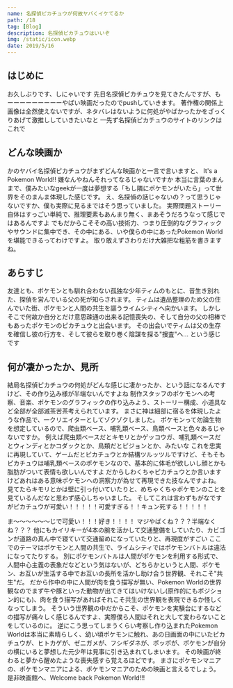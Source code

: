 ```yaml
---
name: 名探偵ピカチュウが何故ヤバくイケてるか
path: /18
tag: [Blog]
description: 名探偵ピカチュウはいいぞ
img: /static/icon.webp
date: 2019/5/16
---
```


## はじめに
お久しぶりです、しにゃいです
先日名探偵ピカチュウを見てきたんですが、もーーーーーーーーーやばい映画だったのでpushしていきます。
著作権の関係上画像は全然使えないですが、ネタバレはないように何処がやばかったかをざっくりあげて激推ししていきたいなと
一先ず名探偵ピカチュウのサイトのリンクはこれで
## どんな映画か
かのヤバイ名探偵ピカチュウがまずどんな映画かと一言で言いますと、
It's a Pokemon World!!
嫌なんやねんそれってなるじゃないですか
本当に言葉のまんまで、僕みたいなgeekが一度は夢想する「もし隣にポケモンがいたら」って世界をそのまんま体現した感じです。
え、名探偵の話じゃないの？って思うじゃないですか、僕も実際に見るまではそう思っていました。
実際問題ストーリー自体はすっごい単純で、推理要素もあんまり無く、まあそうだろうなって感じではあるんですよ
でもだからこそその高い技術力、つまり圧倒的なグラフィックやサウンドに集中でき、その中にある、いや僕らの中にあったPokemon Worldを堪能できるってわけですよ。
取り敢えずさわりだけ大雑把な粗筋を書きますね。
## あらすじ
友達とも、ポケモンとも馴れ合わない孤独な少年ティムのもとに、昔生き別れた、探偵を営んでいる父の死が知らされます。
ティムは遺品整理のため父の住んでいた街、ポケモンと人間の共生を謳うライムシティへ向かいます。
しかしそこで何故か自分とだけ意思疎通の出来る記憶喪失の、そして自分の父の相棒でもあったポケモンのピカチュウと出会います。
その出会いでティムは父の生存を確信し彼の行方を、そして彼らを取り巻く陰謀を探る"捜査"へ…
という感じです
## 何が凄かったか、見所
結局名探偵ピカチュウの何処がどんな感じに凄かったか、という話になるんですけど、その作り込み様が半端ないんですよね
制作スタッフのポケモンへの考察、音楽、ポケモンのグラフィックの作り込みよう、ストーリー構成、小道具など全部が全部滅茶苦茶考えられています。
まさに神は細部に宿るを体現したような作品で、一クリエイターとしてゾクゾクしました。 ポケモンって勿論生物を想定しているので、爬虫類ベース、哺乳類ベース、鳥類ベースと色々あるじゃないですか。
例えば爬虫類ベースだとキモリとかゲッコウガ、哺乳類ベースだとウィンディとかコダックとか、鳥類だとピジョンとか、みたいな
これを忠実に再現していて、ゲームだとピカチュウとか結構ツルッツルですけど、そもそもピカチュウは哺乳類ベースのポケモンなので、基本的に体毛が欲しいし顔とかも脂肪がついて表情も欲しいんですよ
だからしわくちゃピカチュウとか言いますけどあれはある意味ポケモンへの洞察力が為せて再現できた技なんですよね。
見てたらキモリとかは壁に引っ付いていたりと、めちゃくちゃポケモンのことを見ているんだなと思わず感心しちゃいました。
そしてこれは言わずもがなですがピカチュウが可愛い！！！！！可愛すぎる！！キュン死する！！！！！

ま〜〜〜〜〜〜じで可愛い！！！好き！！！！
マジやばくね？？？半端なくね？？？
他にもカイリキーが4本の腕を活かして交通整備をしていたり、カビゴンが道路の真ん中で寝ていて交通留めになっていたりと、再現度がすごい
ここでのテーマはポケモンと人間の共生で、ライムシティではポケモンバトルは違法になってたりする。
別にポケモンバトルは人間がポケモンを利用する形式で、人間中心主義の表象だなどという気はないが、どちらかというと人間、ポケモン、お互いが生活する中でお互いの長所を活かし助け合う世界観、それこそ"共生"だ。
だから作中の中に人間が肉を食う描写が無い、Pokemon Worldの世界観なのでまず牛や豚といった動物が出てきてはいけないし(原作的にもポジション的にも)、肉を食う描写があればそれこそ共生の世界観を表現できるか怪しくなってしまう。
そういう世界観の中だからこそ、ポケモンを実験台にするなどの描写が痛々しく感じるんですよ、実際僕ら人間はそれと大して変わらないことをしているのに。
逆にこう思ってしまうくらい考察し作り込まれたPokemon Worldは本当に素晴らしく、幼い頃ポケモンに触れ、あの日画面の中にいたピカチュウが、ヒトカゲが、ゼニガメが、フシギダネが、ポッポが、ポケモンが自分の横にいると夢想した元少年は見事に引き込まれてしまいます。
その映画が終わると夢から醒めたような喪失感すら覚えるほどです。
まさにポケモンマニアの、ポケモンマニアによる、ポケモンマニアのための映画と言えるでしょう。
是非映画館へ、Welcome back Pokemon World!!!
